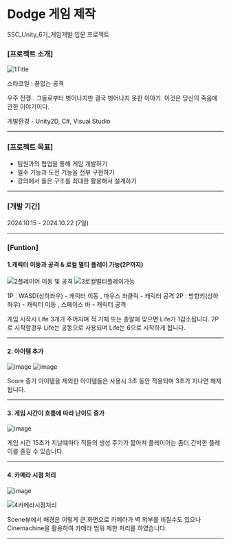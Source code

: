 # Dodge 게임 제작
SSC_Unity_6기_게임개발 입문 프로젝트

### [프로젝트 소개]
![1Title](https://github.com/user-attachments/assets/a0ba9727-08ab-4e99-896e-d0078e10a282)


스타코일 : 끝없는 공격

우주 전쟁..
그들로부터 벗어나지만 결국 벗어나지 못한 이야기.
이것은 당신의 죽음에 관한 이야기이다.

개발환경 - Unity2D, C#, Visual Studio

---
### [프로젝트 목표]
- 팀원과의 협업을 통해 게임 개발하기
- 필수 기능과 도전 기능을 전부 구현하기
- 강의에서 들은 구조를 최대한 활용해서 설계하기

---
### [개발 기간]
2024.10.15 - 2024.10.22 (7일)

---
### [Funtion]
#### 1.캐릭터 이동과 공격 & 로컬 멀티 플레이 가능(2P까지)
![2플레이어 이동 및 공격](https://github.com/user-attachments/assets/297f677e-dc06-4007-82e0-f51d242df07f)
![3로컬멀티플레이가능](https://github.com/user-attachments/assets/efe7e05d-4d62-4618-aa35-e64520f11f5b)

1P : WASD(상하좌우) - 캐릭터 이동 , 마우스 좌클릭 - 캐릭터 공격
2P : 방향키(상하좌우) - 캐릭터 이동 , 스페이스 바 - 캐릭터 공격

게임 시작시 Life 3개가 주어지며 적 기체 또는 총알에 맞으면 Life가 1감소됩니다.
2P로 시작할경우 Life는 공동으로 사용되며 Life는 6으로 시작하게 됩니다.

---
#### 2. 아이템 추가
![image](https://github.com/user-attachments/assets/76abeeee-931b-470a-a4cf-d15d7e533e2d)
![image](https://github.com/user-attachments/assets/d413159a-2821-4457-b281-e7e68530b7aa)

Score 증가 아이템을 제외한 아이템들은 사용시 3초 동안 적용되며 3초가 지나면 해제 됩니다.

---
#### 3. 게임 시간이 흐름에 따라 난이도 증가
![image](https://github.com/user-attachments/assets/517e6622-8bdb-41b9-8343-6d2a51b82514)

게임 시간 15초가 지날떄마다 적들의 생성 주기가 짧아져 플레이어는 좀더 긴박한 플레이를 즐길 수 있습니다.

---
#### 4. 카메라 시점 처리
![image](https://github.com/user-attachments/assets/b7b1b39a-75e9-4166-8db3-b7820feb8716)

![4카메라시점처리](https://github.com/user-attachments/assets/134467fb-92dc-40f2-9e3b-34e2e192a779)

Scene뷰에서 배경은 이렇게 큰 화면으로 카메라가 벽 외부를 비칠수도 있으나
Cinemachine을 활용하여 카메라 범위 제한 처리를 하였습니다.

---
